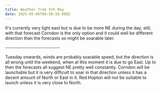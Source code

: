 ```yaml
---
title: Weather from 5th May
date: 2025-05-06T06:58:58.088Z
---
```

It's currently very light east but is due to be more NE during the day,  still, with that forecast Corndon is the only option and it could well be different direction than the forecasts so might be soarable later.

\----------------------------

Tuesday onwards, winds are probably soarable speed, but the direction is all wrong until the weekend, when at this moment it is due to go East.  Up to then the forecasts all suggest NE pretty well constantly.  Corndon will be launchable but it is very difficult to soar in that direction unless it has a decent amount of North or East in it.  Red Hopton will not be suitable to launch unless it is very close to North.